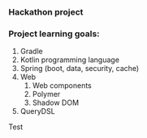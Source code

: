 ### Hackathon project

### Project learning goals:
1. Gradle 
1. Kotlin programming language
1. Spring (boot, data, security, cache)
1. Web
    1. Web components
    1. Polymer
    1. Shadow DOM
1. QueryDSL


Test